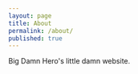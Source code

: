 ```yaml
---
layout: page
title: About
permalink: /about/
published: true
---
```


Big Damn Hero's little damn website. 
